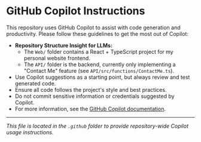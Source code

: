 # GitHub Copilot Instructions

This repository uses GitHub Copilot to assist with code generation and productivity. Please follow these guidelines to get the most out of Copilot:

- **Repository Structure Insight for LLMs:**
  - The `Web/` folder contains a React + TypeScript project for my personal website frontend.
  - The `API/` folder is the backend, currently only implementing a "Contact Me" feature (see `API/src/functions/ContactMe.ts`).
- Use Copilot suggestions as a starting point, but always review and test generated code.
- Ensure all code follows the project's style and best practices.
- Do not commit sensitive information or credentials suggested by Copilot.
- For more information, see the [GitHub Copilot documentation](https://docs.github.com/en/copilot).

---

_This file is located in the `.github` folder to provide repository-wide Copilot usage instructions._
